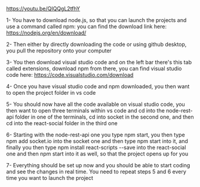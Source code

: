 https://youtu.be/QIQQgL2tfhY

1- You have to download node.js, so that you can launch the projects and use a command called npm: you can find the download link here: https://nodejs.org/en/download/

2- Then either by directly downloading the code or using github desktop, you pull the repository onto your computer

3- You then download visual studio code and on the left bar there's this tab called extensions, download npm from there, you can find visual studio code here: https://code.visualstudio.com/download

4- Once you have visual studio code and npm downloaded, you then want to open the project folder in vs code

5- You should now have all the code available on visual studio code, you then want to open three terminals within vs code and cd into the node-rest-api folder in one of the terminals, cd into socket in the second one, and then cd into the react-social folder in the third one

6- Starting with the node-rest-api one you type npm start, you then type npm add socket.io into the socket one and then type npm start into it, and finally you then type npm install react-scripts --save into the react-social one and then npm start into it as well, so that the project opens up for you

7- Everything should be set up now and you should be able to start coding and see the changes in real time. You need to repeat steps 5 and 6 every time you want to launch the project
